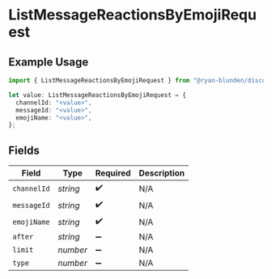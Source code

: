# ListMessageReactionsByEmojiRequest

## Example Usage

```typescript
import { ListMessageReactionsByEmojiRequest } from "@ryan-blunden/discord/models/operations";

let value: ListMessageReactionsByEmojiRequest = {
  channelId: "<value>",
  messageId: "<value>",
  emojiName: "<value>",
};
```

## Fields

| Field              | Type               | Required           | Description        |
| ------------------ | ------------------ | ------------------ | ------------------ |
| `channelId`        | *string*           | :heavy_check_mark: | N/A                |
| `messageId`        | *string*           | :heavy_check_mark: | N/A                |
| `emojiName`        | *string*           | :heavy_check_mark: | N/A                |
| `after`            | *string*           | :heavy_minus_sign: | N/A                |
| `limit`            | *number*           | :heavy_minus_sign: | N/A                |
| `type`             | *number*           | :heavy_minus_sign: | N/A                |